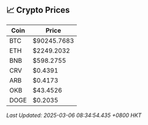 ## 📈 Crypto Prices

| Coin | Price |
| ---- | ----- |
| BTC | $90245.7683 |
| ETH | $2249.2032 |
| BNB | $598.2755 |
| CRV | $0.4391 |
| ARB | $0.4173 |
| OKB | $43.4526 |
| DOGE | $0.2035 |

_Last Updated: 2025-03-06 08:34:54.435 +0800 HKT_
